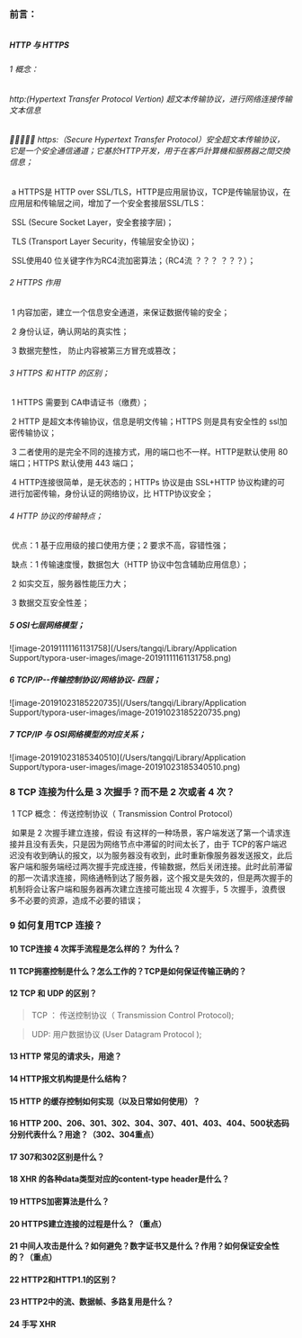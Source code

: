 ### 前言：

######  

##### HTTP 与 HTTPS

######  1 概念：

###### 		http:(Hypertext Transfer Protocol Vertion) 超文本传输协议，进行网络连接传输文本信息

###### 		https:（Secure Hypertext Transfer Protocol）安全超文本传输协议， 它是一个安全通信通道；它基於HTTP开发，用于在客戶計算機和服務器之間交換信息；

​	a 	HTTPS是 HTTP over SSL/TLS，HTTP是应用层协议，TCP是传输层协议，在应用层和传输层之间，增加了一个安全套接层SSL/TLS：

​		SSL (Secure Socket Layer，安全套接字层)；

​		TLS (Transport Layer Security，传输层安全协议)；

​		SSL使用40 位关键字作为RC4流加密算法；（RC4流 ？？？  ？？？）；

###### 2 HTTPS 作用

​			1 内容加密，建立一个信息安全通道，来保证数据传输的安全；

​			2 身份认证，确认网站的真实性；

​			3 数据完整性， 防止内容被第三方冒充或篡改；

###### 3 HTTPS 和 HTTP 的区别；

​			1 HTTPS 需要到 CA申请证书（缴费）；

​			2 HTTP 是超文本传输协议，信息是明文传输；HTTPS 则是具有安全性的 ssl加密传输协议；

​			3 二者使用的是完全不同的连接方式，用的端口也不一样。HTTP是默认使用 80 端口；HTTPS 默认使用 443 端口；

​			4 HTTP连接很简单，是无状态的；HTTPs 协议是由 SSL+HTTP 协议构建的可进行加密传输，身份认证的网络协议，比 HTTP协议安全；

###### 4 HTTP 协议的传输特点；

​		 	优点：1 基于应用级的接口使用方便；2 要求不高，容错性强；

​			 缺点：1 传输速度慢，数据包大（HTTP 协议中包含辅助应用信息）；

​					2 如实交互，服务器性能压力大；

​					3 数据交互安全性差；

#####  5 OSI七层网络模型；

  ![image-20191111161131758](/Users/tangqi/Library/Application Support/typora-user-images/image-20191111161131758.png)

#####  6 TCP/IP--传输控制协议/网络协议- 四层；

![image-20191023185220735](/Users/tangqi/Library/Application Support/typora-user-images/image-20191023185220735.png)

#####  7 TCP/IP 与 OSI网络模型的对应关系；

![image-20191023185340510](/Users/tangqi/Library/Application Support/typora-user-images/image-20191023185340510.png)



### 8 TCP 连接为什么是 3 次握手？而不是 2 次或者 4 次？

​			1  TCP 概念： 传送控制协议（ Transmission Control Protocol）

​			如果是 2 次握手建立连接，假设 有这样的一种场景，客户端发送了第一个请求连接并且没有丢失，只是因为网络节点中滞留的时间太长了，由于 TCP的客户端迟迟没有收到确认的报文，以为服务器没有收到，此时重新像服务器发送报文，此后客户端和服务端经过两次握手完成连接，传输数据，然后关闭连接。此时此前滞留的那一次请求连接，网络通畅到达了服务器，这个报文是失效的，但是两次握手的机制将会让客户端和服务器再次建立连接可能出现 4 次握手，5 次握手，浪费很多不必要的资源，造成不必要的错误；

###  9 如何复用TCP 连接？

> 

#### 10 TCP连接 4 次挥手流程是怎么样的？ 为什么？

#### 11 TCP拥塞控制是什么？怎么工作的？TCP是如何保证传输正确的？

#### 12 TCP 和 UDP 的区别？

> TCP ： 传送控制协议（ Transmission Control Protocol);

> UDP:  用户数据协议 (User Datagram Protocol );
>
> 

#### 13 HTTP 常见的请求头，用途？

#### 14 HTTP报文机构提是什么结构？

#### 15 HTTP 的缓存控制如何实现（以及日常如何使用）？

#### 16 HTTP 200、206、**301、302、304**、307、401、403、404、500状态码分别代表什么？用途？**（302、304重点**）

#### 17 307和302区别是什么？

#### 18 XHR 的各种data类型对应的content-type header是什么？

#### 19 HTTPS加密算法是什么？

#### 20 HTTPS建立连接的过程是什么？**（重点）**

#### 21 中间人攻击是什么？如何避免？数字证书又是什么？作用？如何保证安全性的？**（重点）**

#### 22 HTTP2和HTTP1.1的区别？

#### 23 HTTP2中的流、数据帧、多路复用是什么？

#### 24 手写 XHR 